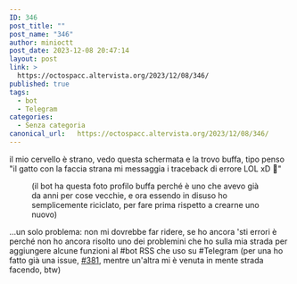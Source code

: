 ```yaml
---
ID: 346
post_title: ""
post_name: "346"
author: minioctt
post_date: 2023-12-08 20:47:14
layout: post
link: >
  https://octospacc.altervista.org/2023/12/08/346/
published: true
tags:
  - bot
  - Telegram
categories:
  - Senza categoria
canonical_url:   https://octospacc.altervista.org/2023/12/08/346/
---
```

<!-- wp:paragraph -->
<p>il mio cervello è strano, vedo questa schermata e la trovo buffa, tipo penso "il gatto con la faccia strana mi messaggia i traceback di errore LOL xD 🤣️"</p>
<!-- /wp:paragraph -->

<!-- wp:paragraph -->
<p></p>
<!-- /wp:paragraph -->

<!-- wp:image {"id":347,"sizeSlug":"large","linkDestination":"none"} -->
<figure class="wp-block-image size-large"><img src="{{site.cdnurl}}/assets/uploads/2023/12/image-4-960x439.png" alt="" class="wp-image-347"/><figcaption class="wp-element-caption">(il bot ha questa foto profilo buffa perché è uno che avevo già da anni per cose vecchie, e ora essendo in disuso ho semplicemente riciclato, per fare prima rispetto a crearne uno nuovo)</figcaption></figure>
<!-- /wp:image -->

<!-- wp:paragraph -->
<p></p>
<!-- /wp:paragraph -->

<!-- wp:paragraph -->
<p>...un solo problema: non mi dovrebbe far ridere, se ho ancora 'sti errori è perché non ho ancora risolto uno dei problemini che ho sulla mia strada per aggiungere alcune funzioni al #bot RSS che uso su #Telegram (per una ho fatto già una issue, <a href="https://github.com/Rongronggg9/RSS-to-Telegram-Bot/issues/381">#381</a>, mentre un'altra mi è venuta in mente strada facendo, btw)</p>
<!-- /wp:paragraph -->